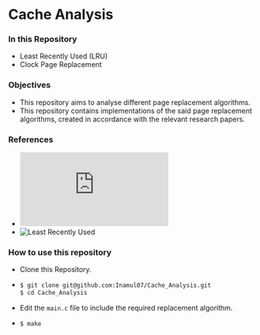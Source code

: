 # Cache Analysis

### In this Repository
- Least Recently Used (LRU)
- Clock Page Replacement

### Objectives
- This repository aims to analyse different page replacement algorithms.
- This repository contains implementations of the said page replacement algorithms, created in accordance with the relevant research papers.

### References
- ![Paging Experiment with the Multics System](https://multicians.org/paging-experiment.pdf)
- ![Least Recently Used](https://redis.com/glossary/lru-cache/)

### How to use this repository
- Clone this Repository.
- ```bash
  $ git clone git@github.com:Inamul07/Cache_Analysis.git
  $ cd Cache_Analysis
  ```
- Edit the `main.c` file to include the required replacement algorithm.
- ```
  $ make
  ```
